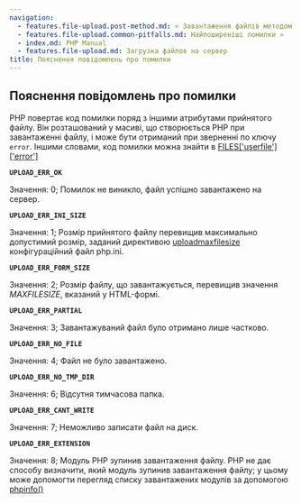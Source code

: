 ```yaml
---
navigation:
  - features.file-upload.post-method.md: « Завантаження файлів методом POST
  - features.file-upload.common-pitfalls.md: Найпоширеніші помилки »
  - index.md: PHP Manual
  - features.file-upload.md: Загрузка файлов на сервер
title: Пояснення повідомлень про помилки
---
```

## Пояснення повідомлень про помилки

PHP повертає код помилки поряд з іншими атрибутами прийнятого файлу. Він розташований у масиві, що створюється PHP при завантаженні файлу, і може бути отриманий при зверненні по ключу `error`. Іншими словами, код помилки можна знайти в [FILES\['userfile'\]\['error'\]](reserved.variables.files.md)

**`UPLOAD_ERR_OK`**

Значення: 0; Помилок не виникло, файл успішно завантажено на сервер.

**`UPLOAD_ERR_INI_SIZE`**

Значення: 1; Розмір прийнятого файлу перевищив максимально допустимий розмір, заданий директивою [uploadmaxfilesize](ini.core.md#ini.upload-max-filesize) конфігураційний файл php.ini.

**`UPLOAD_ERR_FORM_SIZE`**

Значення: 2; Розмір файлу, що завантажується, перевищив значення *MAXFILESIZE*, вказаний у HTML-формі.

**`UPLOAD_ERR_PARTIAL`**

Значення: 3; Завантажуваний файл було отримано лише частково.

**`UPLOAD_ERR_NO_FILE`**

Значення: 4; Файл не було завантажено.

**`UPLOAD_ERR_NO_TMP_DIR`**

Значення: 6; Відсутня тимчасова папка.

**`UPLOAD_ERR_CANT_WRITE`**

Значення: 7; Неможливо записати файл на диск.

**`UPLOAD_ERR_EXTENSION`**

Значення: 8; Модуль PHP зупинив завантаження файлу. PHP не дає способу визначити, який модуль зупинив завантаження файлу; у цьому може допомогти перегляд списку завантажених модулів за допомогою [phpinfo()](function.phpinfo.md)
